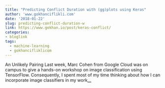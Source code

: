 ```yaml
---
title: "Predicting Conflict Duration with (gg)plots using Keras"
author: 'www.gokhanciflikli.com'
date: '2018-01-22'
slug: predicting-conflict-duration-w
link: https://www.gokhan.io/post/keras-conflict/
categories:
- bloglink
tags:
  - machine-learning
  - gokhancifliklicom
---
```


An Unlikely Pairing Last week, Marc Cohen from Google Cloud was on campus to give a hands-on workshop on image classification using TensorFlow. Consequently, I spent most of my time thinking about how I can incorporate image classifiers in my work[... <i class="fas fa-external-link-alt"></i>](https://www.gokhan.io/post/keras-conflict/)


